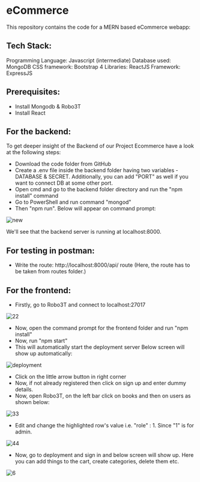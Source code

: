 # eCommerce
 This repository contains the code for a MERN based eCommerce webapp:
 
 ## Tech Stack:
 Programming Language: Javascript (intermediate)
 Database used: MongoDB
 CSS framework: Bootstrap 4
 Libraries: ReactJS
 Framework: ExpressJS

 
## Prerequisites:
- Install Mongodb & Robo3T
- Install React

## For the backend:
To get deeper insight of the Backend of our Project Ecommerce have a look at the following steps:
- Download the code folder from GitHub
- Create a .env file inside the backend folder having two variables - DATABASE & SECRET. Additionally, you can add "PORT" as well if you want to connect DB at some other port.
- Open cmd and go to the backend folder directory and run the "npm install" command
- Go to PowerShell and run command "mongod"
- Then "npm run".
Below will appear on command prompt:

![new](https://user-images.githubusercontent.com/61888364/106320543-08145280-6299-11eb-8034-bf1c99a7b0d0.png)

We'll see that the backend server is running at localhost:8000.
## For testing in postman:
- Write the route: http://localhost:8000/api/ route (Here, the route has to be taken from routes folder.)

## For the frontend:
- Firstly, go to Robo3T and connect to localhost:27017

![22](https://user-images.githubusercontent.com/61888364/106319849-14e47680-6298-11eb-9ba5-7ba9193595fd.jpeg)

- Now, open the command prompt for the frontend folder and run "npm install"
- Now, run "npm start"
- This will automatically start the deployment server
Below screen will show up automatically:

![deployment](https://user-images.githubusercontent.com/61888364/106319599-b0291c00-6297-11eb-962c-1a0d900d1e53.jpeg)

- Click on the little arrow button in right corner 
- Now, if not already registered then click on sign up and enter dummy details.
- Now, open Robo3T, on the left bar click on books and then on users as shown below:

![33](https://user-images.githubusercontent.com/61888364/106320014-48270580-6298-11eb-8703-401493cfa4a2.jpeg)

- Edit and change the highlighted row's value i.e. "role" : 1. Since "1" is for admin.

![44](https://user-images.githubusercontent.com/61888364/106320117-6c82e200-6298-11eb-8291-5d150bbc37c8.jpeg)

- Now, go to deployment and sign in and below screen will show up. Here you can add things to the cart, create categories, delete them etc.

![6](https://user-images.githubusercontent.com/61888364/106320225-963c0900-6298-11eb-86d3-d969b339ab7d.jpeg)
